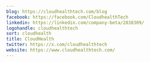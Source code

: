 ```yaml
---
blog: https://cloudhealthtech.com/blog
facebook: https://facebook.com/CloudhealthTech
linkedin: https://linkedin.com/company-beta/2838309/
logohandle: cloudhealthtech
sort: cloudhealth
title: CloudHealth
twitter: https://x.com/cloudhealthtech
website: https://www.cloudhealthtech.com/
---
```

